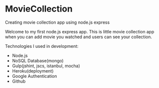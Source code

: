 # MovieCollection
Creating movie collection app using node.js express


Welcome to my first node.js express app.
This is little movie collection app when you can add movie you watched and users can see your collection.

Technologies I used in development: 

- Node.js
- NoSQL Database(mongo)
- Gulp(jshint, jscs, istanbul, mocha) 
- Heroku(deployment)
- Google Authentication
- Github

